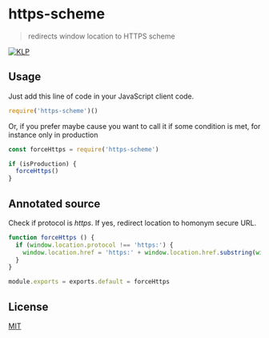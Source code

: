 # https-scheme

> redirects window location to HTTPS scheme

[![KLP](https://img.shields.io/badge/kiss-literate-orange.svg)](http://g14n.info/kiss-literate-programming)

## Usage

Just add this line of code in your JavaScript client code.

```js
require('https-scheme')()
```

Or, if you prefer maybe cause you want to call it if some condition is met, for instance
only in production

```js
const forceHttps = require('https-scheme')

if (isProduction) {
  forceHttps()
}
```

## Annotated source

Check if protocol is *https*. If yes, redirect location to homonym secure URL.

```javascript
function forceHttps () {
  if (window.location.protocol !== 'https:') {
    window.location.href = 'https:' + window.location.href.substring(window.location.protocol.length)
  }
}

module.exports = exports.default = forceHttps
```

## License

[MIT](http://g14n.info)

